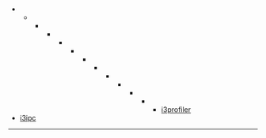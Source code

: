   *   *   *   *   *   *   *   *   *   *   *   *   * [i3profiler](https://confluence/pages/viewpage.action?pageId=49586462)
  * [i3ipc](https://confluence/display/MediaGroup/i3ipc)
  *   *   *   *   *   *   *   *   *   *   *   *   *   *   *   *   *   * 

